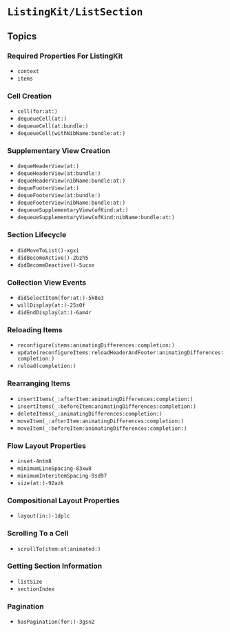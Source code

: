 # ``ListingKit/ListSection``

## Topics

### Required Properties For ListingKit
- ``context``
- ``items``

### Cell Creation
- ``cell(for:at:)``
- ``dequeueCell(at:)``
- ``dequeueCell(at:bundle:)``
- ``dequeueCell(withNibName:bundle:at:)``

### Supplementary View Creation
- ``dequeHeaderView(at:)``
- ``dequeHeaderView(at:bundle:)``
- ``dequeHeaderView(nibName:bundle:at:)``
- ``dequeFooterView(at:)``
- ``dequeFooterView(at:bundle:)``
- ``dequeFooterView(nibName:bundle:at:)``
- ``dequeueSupplementaryView(ofKind:at:)``
- ``dequeueSupplementaryView(ofKind:nibName:bundle:at:)``

### Section Lifecycle
- ``didMoveToList()-xgxi``
- ``didBecomeActive()-2bzh5``
- ``didBecomeDeactive()-5ucxe``

### Collection View Events
- ``didSelectItem(for:at:)-5k0e3``
- ``willDisplay(at:)-25s0f``
- ``didEndDisplay(at:)-6am4r``

### Reloading Items
- ``reconfigure(items:animatingDifferences:completion:)``
- ``update(reconfigureItems:reloadHeaderAndFooter:animatingDifferences:completion:)``
- ``reload(completion:)``

### Rearranging Items
- ``insertItems(_:afterItem:animatingDifferences:completion:)``
- ``insertItems(_:beforeItem:animatingDifferences:completion:)``
- ``deleteItems(_:animatingDifferences:completion:)``
- ``moveItem(_:afterItem:animatingDifferences:completion:)``
- ``moveItem(_:beforeItem:animatingDifferences:completion:)``

### Flow Layout Properties
- ``inset-4ntm8``
- ``minimumLineSpacing-83xw8``
- ``minimumInteritemSpacing-9sd97``
- ``size(at:)-92azk``

### Compositional Layout Properties
- ``layout(in:)-1dplc``

### Scrolling To a Cell
- ``scrollTo(item:at:animated:)``

### Getting Section Information
- ``listSize``
- ``sectionIndex``

### Pagination
- ``hasPagination(for:)-3gsn2``
